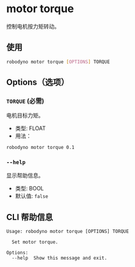 # motor torque

控制电机按力矩转动。

## 使用

```bash
robodyno motor torque [OPTIONS] TORQUE
```

## Options（选项）

### `TORQUE` (必需)

电机目标力矩。

- 类型: FLOAT
- 用法：

```bash
robodyno motor torque 0.1
```

### `--help`

显示帮助信息。

- 类型: BOOL
- 默认值: `false`

## CLI 帮助信息

```
Usage: robodyno motor torque [OPTIONS] TORQUE

  Set motor torque.

Options:
  --help  Show this message and exit.
```
